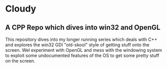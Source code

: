 # Cloudy
## A CPP Repo which dives into win32 and OpenGL

This repository dives into my longer running series which deals with C++ and explores the win32 GDI "old-skool" style of getting stuff onto the screen.
Wel experiment with OpenGL and mess with the windowing system to exploit some undocumented features of the OS to get some pretty stuff on the screen.
